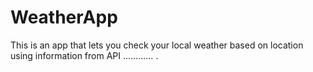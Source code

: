 # WeatherApp
This is an app that lets you check your local weather based on location using information from API
............
.
